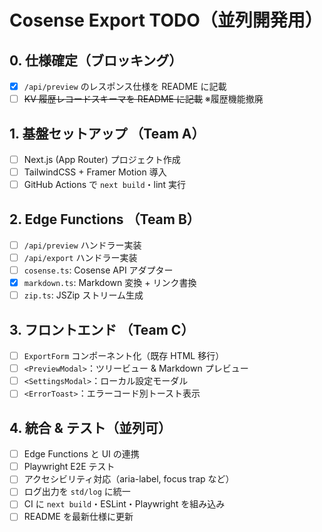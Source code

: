 # Cosense Export TODO（並列開発用）

## 0. 仕様確定（ブロッキング）
- [x] `/api/preview` のレスポンス仕様を README に記載
- [ ] ~~KV 履歴レコードスキーマを README に記載~~ ※履歴機能撤廃

## 1. 基盤セットアップ （Team A）
- [ ] Next.js (App Router) プロジェクト作成
- [ ] TailwindCSS + Framer Motion 導入
- [ ] GitHub Actions で `next build`・lint 実行

## 2. Edge Functions （Team B）
- [ ] `/api/preview` ハンドラー実装
- [ ] `/api/export` ハンドラー実装
- [ ] `cosense.ts`: Cosense API アダプター
- [x] `markdown.ts`: Markdown 変換 + リンク書換
- [ ] `zip.ts`: JSZip ストリーム生成

## 3. フロントエンド （Team C）
- [ ] `ExportForm` コンポーネント化（既存 HTML 移行）
- [ ] `<PreviewModal>`：ツリービュー & Markdown プレビュー
- [ ] `<SettingsModal>`：ローカル設定モーダル
- [ ] `<ErrorToast>`：エラーコード別トースト表示

## 4. 統合 & テスト（並列可）
- [ ] Edge Functions と UI の連携
- [ ] Playwright E2E テスト
- [ ] アクセシビリティ対応（aria-label, focus trap など）
- [ ] ログ出力を `std/log` に統一
- [ ] CI に `next build`・ESLint・Playwright を組み込み
- [ ] README を最新仕様に更新
